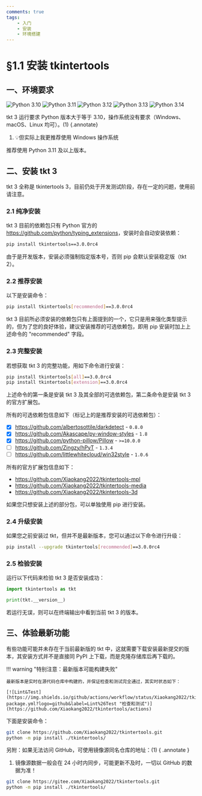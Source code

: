 ```yaml
---
comments: true
tags:
    - 入门
    - 安装
    - 环境搭建
---
```


# §1.1 安装 tkintertools

## 一、环境要求

![Python 3.10](https://img.shields.io/badge/Python-3.10-blue?logo=python)
![Python 3.11](https://img.shields.io/badge/Python-3.11-blue?logo=python)
![Python 3.12](https://img.shields.io/badge/Python-3.12-blue?logo=python)
![Python 3.13](https://img.shields.io/badge/Python-3.13-blue?logo=python)
![Python 3.14](https://img.shields.io/badge/Python-3.14-blue?logo=python)

tkt 3 运行要求 Python 版本大于等于 3.10，操作系统没有要求（Windows、macOS、Linux 均可）。(1)
{.annotate}

1. 💡但实际上我更推荐使用 Windows 操作系统

推荐使用 Python 3.11 及以上版本。

## 二、安装 tkt 3

tkt 3 全称是 tkintertools 3，目前仍处于开发测试阶段，存在一定的问题，使用前请注意。

### 2.1 纯净安装

tkt 3 目前的依赖包只有 Python 官方的 <https://github.com/python/typing_extensions>，安装时会自动安装依赖：

```bash linenums="0"
pip install tkintertools==3.0.0rc4
```

由于是开发版本，安装必须强制指定版本号，否则 pip 会默认安装稳定版（tkt 2）。

### 2.2 推荐安装

以下是安装命令：

```bash linenums="0"
pip install tkintertools[recommended]==3.0.0rc4
```

tkt 3 目前所必须安装的依赖包只有上面提到的一个，它只是用来强化类型提示的，但为了您的良好体验，建议安装推荐的可选依赖包，即用 pip 安装时加上上述命令的 "recommended" 字段。

### 2.3 完整安装

若想获取 tkt 3 的完整功能，用如下命令进行安装：

```bash
pip install tkintertools[all]==3.0.0rc4
pip install tkintertools[extension]==3.0.0rc4
```

上述命令的第一条是安装 tkt 3 及其全部的可选依赖包，第二条命令是安装 tkt 3 的官方扩展包。

所有的可选依赖包信息如下（标记上的是推荐安装的可选依赖包）：

- [X] <https://github.com/albertosottile/darkdetect> - `0.8.0`
- [X] <https://github.com/Akascape/py-window-styles> - `1.8`
- [X] <https://github.com/python-pillow/Pillow> - `>=10.0.0`
- [ ] <https://github.com/Zingzy/hPyT> - `1.3.4`
- [ ] <https://github.com/littlewhitecloud/win32style> - `1.0.6`

所有的官方扩展包信息如下：

- <https://github.com/Xiaokang2022/tkintertools-mpl>
- <https://github.com/Xiaokang2022/tkintertools-media>
- <https://github.com/Xiaokang2022/tkintertools-3d>

如果您只想安装上述的部分包，可以单独使用 pip  进行安装。

### 2.4 升级安装

如果您之前安装过 tkt，但并不是最新版本，您可以通过以下命令进行升级：

```bash linenums="0"
pip install --upgrade tkintertools[recommended]==3.0.0rc4
```

### 2.5 检验安装

运行以下代码来检验 tkt 3 是否安装成功：

```python
import tkintertools as tkt

print(tkt.__version__)
```

若运行无误，则可以在终端输出中看到当前 tkt 3 的版本。

## 三、体验最新功能

有些功能可能并未存在于当前最新版的 tkt 中，这就需要下载安装最新提交的版本，其安装方式并不是直接同 PyPI 上下载，而是克隆存储库后再下载的。

!!! warning "特别注意：最新版本可能构建失败"

    最新版本是实时在源代码仓库中构建的，并保证检查和测试完全通过，其实时状态如下：

    [![Lint&Test](https://img.shields.io/github/actions/workflow/status/Xiaokang2022/tkintertools/python-package.yml?logo=github&label=Lint%26Test "检查和测试")](https://github.com/Xiaokang2022/tkintertools/actions)

下面是安装命令：

```bash
git clone https://github.com/Xiaokang2022/tkintertools.git
python -m pip install ./tkintertools/
```

另附：如果无法访问 GitHub，可使用镜像源同名仓库的地址：(1)
{ .annotate }

1. 镜像源数据一般会在 24 小时内同步，可能更新不及时，一切以 GitHub 的数据为准！

```bash
git clone https://gitee.com/Xiaokang2022/tkintertools.git
python -m pip install ./tkintertools/
```
